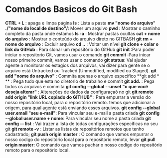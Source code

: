 # Comandos Basicos do Git Bash 



**CTRL + L** : apaga e limpa página
**ls** : Lista a pasta
**mv "nome do arquivo" ./"nome do local de destino"/**: Mover um arquivo
**pwd** : Mostrar o caminho completo da pasta onde estamos
**ls -a** : Mostrar pastas ocultas
**cat + nome do arquivo** : Mostrar o conteúdo do arquivo direto no GITBASH
**git rm + nome do arquivo** : Excluir arquivo
**cd ..** : Voltar um nível
**git clone + colar o link do GitHub** : Para clonar um repositório do GitHub
**git init** :Para poder iniciar o repositorio Git, vamos usar o comando
**git commit** :Para inicar nosso primeiro commit, vamos usar o comando 
**git status**: Vai ajudar agente a monitorar os estagios dos arquivos, vai dizer para gente se o arquivo está Untracked ou Tracked (Unmodified, modified ou Staged).
**git add "nome do arquivo"** : Commita apenas o arquivo específico
**git add * ** : Pega tudo que esta no diretorio de trabalho e commit
**git add.** : Pega todos os arquivos e commita
**git config --global --unset "o que você deseja alterar"** : Alterações de dados da configuraçaõ no git
**git remote add origin "link URL copiado do GITHUB"** : Para empurrar a versão do nosso repositório local, para o repositório remoto. temos que adicionar a origem, para qual agente está enviando esses arquivos.
**git config --global user.email "seu e-mail"**: Para vincular seu e-mail a pasta criada
**git config --global user.name + nome**: Para vincular seu nome a pasta criada
**git config -- list** : Vai trazer a lista de todas configurações específicas no seu git
**git remote -v** : Listar as listas de repositórios remotos que tenho cadastrado;
**git push origin master** : O comando que vamos empurrar o nosso codigo do repositório local para o repositório remoto, levar
**git pull origin master:** O comando que vamos puchar o nosso codigo do repositório remoto para o repositório local.
